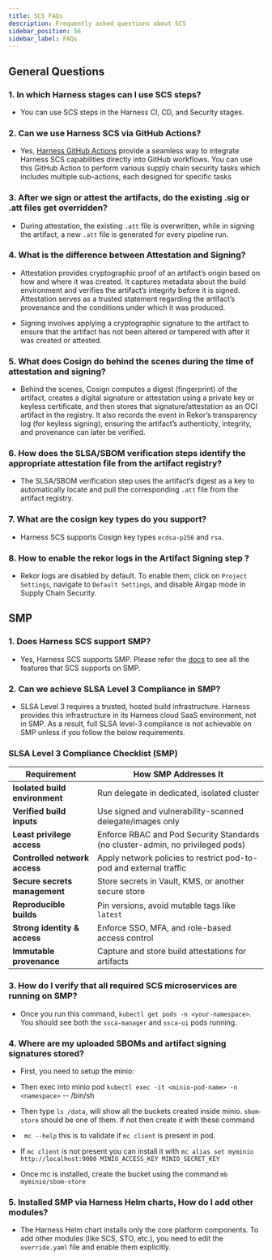 ```yaml
---
title: SCS FAQs
description: Frequently asked questions about SCS
sidebar_position: 56
sidebar_label: FAQs
---
```



## General Questions

### 1. In which Harness stages can I use SCS steps?

- You can use SCS steps in the Harness CI, CD, and Security stages.


### 2. Can we use Harness SCS via GitHub Actions?

- Yes, [Harness GitHub Actions](https://github.com/harness/github-actions) provide a seamless way to integrate Harness SCS capabilities directly into GitHub workflows. You can use this GitHub Action to perform various supply chain security tasks which includes multiple sub-actions, each designed for specific tasks

### 3. After we sign or attest the artifacts, do the existing .sig or .att files get overridden?

- During attestation, the existing `.att` file is overwritten, while in signing the artifact, a new `.att` file is generated for every pipeline run.


### 4. What is the difference between Attestation and Signing?

- Attestation provides cryptographic proof of an artifact’s origin based on how and where it was created. It captures metadata about the build environment and verifies the artifact’s integrity before it is signed. Attestation serves as a trusted statement regarding the artifact’s provenance and the conditions under which it was produced.

- Signing involves applying a cryptographic signature to the artifact to ensure that the artifact has not been altered or tampered with after it was created or attested.


### 5. What does Cosign do behind the scenes during the time of attestation and signing?

- Behind the scenes, Cosign computes a digest (fingerprint) of the artifact, creates a digital signature or attestation using a private key or keyless certificate, and then stores that signature/attestation as an OCI artifact in the registry. It also records the event in Rekor’s transparency log (for keyless signing), ensuring the artifact’s authenticity, integrity, and provenance can later be verified.

### 6. How does the SLSA/SBOM verification steps identify the appropriate attestation file from the artifact registry?

- The SLSA/SBOM verification step uses the artifact’s digest as a key to automatically locate and pull the corresponding `.att` file from the artifact registry.


### 7. What are the cosign key types do you support?

- Harness SCS supports Cosign key types `ecdsa-p256` and `rsa`.

### 8.  How to enable the rekor logs in the Artifact Signing step ?

- Rekor logs are disabled by default. To enable them, click on `Project Settings`, navigate to `Default Settings`, and disable Airgap mode in Supply Chain Security.


## SMP


### 1. Does Harness SCS support SMP?

- Yes, Harness SCS supports SMP. Please refer the [docs](/docs/software-supply-chain-assurance/ssca-supported#scs-on-harness-self-managed-enterprise-edition-smp) to see all the features that SCS supports on SMP.


### 2. Can we achieve SLSA Level 3 Compliance in SMP?

- SLSA Level 3 requires a trusted, hosted build infrastructure. Harness provides this infrastructure in its Harness cloud SaaS environment, not in SMP. As a result, full SLSA level-3 compliance is not achievable on SMP unless if you follow the below requirements.

### SLSA Level 3 Compliance Checklist (SMP)

| Requirement                        | How SMP Addresses It |
|-----------------------------------|-----------------------|
| **Isolated build environment**    | Run delegate in dedicated, isolated cluster |
| **Verified build inputs**         | Use signed and vulnerability-scanned delegate/images only |
| **Least privilege access**        | Enforce RBAC and Pod Security Standards (no cluster-admin, no privileged pods) |
| **Controlled network access**     | Apply network policies to restrict pod-to-pod and external traffic |
| **Secure secrets management**     | Store secrets in Vault, KMS, or another secure store |
| **Reproducible builds**           | Pin versions, avoid mutable tags like `latest` |
| **Strong identity & access**      | Enforce SSO, MFA, and role-based access control |
| **Immutable provenance**          | Capture and store build attestations for artifacts |

### 3. How do I verify that all required SCS microservices are running on SMP?

- Once you run this command, `kubectl get pods -n <your-namespace>`.  You should see both the `ssca-manager` and `ssca-ui` pods running.

### 4. Where are my uploaded SBOMs and artifact signing signatures stored?


- First, you need to setup the minio: 

- Then exec into minio pod `kubectl exec -it <minio-pod-name> -n <namespace>` -- /bin/sh

- Then type `ls /data`, will show all the buckets created inside minio. `sbom-store`  should be one of them.
if not then create it with these command

- ` mc --help` this is to validate if `mc client` is present in pod.

- If `mc client` is not present you can install it with `mc alias set myminio http://localhost:9000 MINIO_ACCESS_KEY MINIO_SECRET_KEY`

- Once mc is installed, create the bucket using the command `mb myminio/sbom-store`

### 5. Installed SMP via Harness Helm charts, How do I add other modules?

- The Harness Helm chart installs only the core platform components. To add other modules (like SCS, STO, etc.), you need to edit the `override.yaml` file and enable them explicitly.


